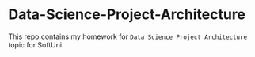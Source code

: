 # Data-Science-Project-Architecture

This repo contains my homework for ```Data Science Project Architecture``` topic for SoftUni.
